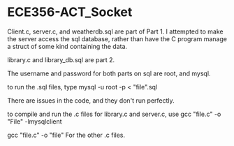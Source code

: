 # ECE356-ACT_Socket



Client.c, server.c, and weatherdb.sql are part of Part 1. I attempted to make the server access the sql database, rather than have the C program manage a struct of some kind containing the data.



library.c and library_db.sql are part 2. 

The username and password for both parts on sql are root, and mysql.

to run the .sql files, type mysql -u root -p < "file".sql

There are issues in the code, and they don't run perfectly. 


to compile and run the .c files for library.c and server.c, use gcc "file.c" -o "File" -lmysqlclient 

gcc "file.c" -o "file" For the other .c files.
